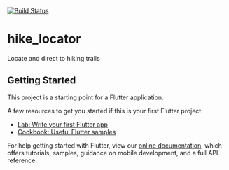 [![Build Status](https://travis-ci.org/mmichelon/HikeLocator.svg?branch=master)](https://travis-ci.org/mmichelon/HikeLocator)

# hike_locator

Locate and direct to hiking trails

## Getting Started

This project is a starting point for a Flutter application.

A few resources to get you started if this is your first Flutter project:

- [Lab: Write your first Flutter app](https://flutter.io/docs/get-started/codelab)
- [Cookbook: Useful Flutter samples](https://flutter.io/docs/cookbook)

For help getting started with Flutter, view our
[online documentation](https://flutter.io/docs), which offers tutorials,
samples, guidance on mobile development, and a full API reference.
